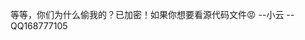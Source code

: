 等等，你们为什么偷我的？已加密！如果你想要看源代码文件😡
--小云
--QQ168777105
<!---
XiaoYunCN/XiaoYunCN 是一个✨特殊✨存储库，因为它的“README.md”（此文件）出现在您的GitHub个人资料中。您可以单击预览链接查看您的更改。
--->

